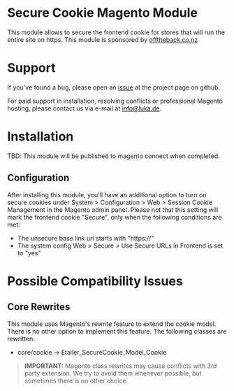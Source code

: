 # Secure Cookie Magento Module

This module allows to secure the frontend cookie for stores that will run the entire site on https.
This module is sponsored by [offtheback.co.nz](http://www.offtheback.co.nz/)

# Support

If you've found a bug, please open an [issue](https://github.com/lukanetconsult/mage-secure-cookie/issues) at the project page on github.

For paid support in installation, resolving conflicts or professional Magento hosting, please contact us via e-mail at info@luka.de.

# Installation

TBD: This module will be published to magento connect when completed.

## Configuration

After installing this module, you'll have an additional option to turn on secure cookies under System > Configuration > Web > Session Cookie Management in the Magento admin panel.
Please not that this setting will mark the frontend cookie "Secure", only when the following conditions are met:

* The unsecure base link url starts with "https://"
* The system config Web > Secure > Use Secure URLs in Frontend is set to "yes" 

# Possible Compatibility Issues

## Core Rewrites

This module uses Magento's rewrite feature to extend the cookie model. There is no other option to implement this feature. 
The following classes are rewritten:

* core/cookie -> Etailer_SecureCookie_Model_Cookie

> __IMPORTANT:__ Magento class rewrites may cause conflicts with 3rd party extension. We try to avoid them whenever possible, but sometimes there is no other choice.

